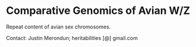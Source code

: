 # Comparative Genomics of Avian W/Z

Repeat content of avian sex chromosomes. 

Contact: Justin Merondun;  heritabilities [@] gmail.com
